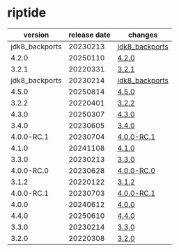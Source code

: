 # riptide	


|version|release date|changes|
|---|---|---|
|jdk8_backports|20230213|[jdk8_backports](./jdk8_backports-20230213.md)|
|4.2.0|20250110|[4.2.0](./4.2.0-20250110.md)|
|3.2.1|20220331|[3.2.1](./3.2.1-20220331.md)|
|jdk8_backports|20230214|[jdk8_backports](./jdk8_backports-20230214.md)|
|4.5.0|20250814|[4.5.0](./4.5.0-20250814.md)|
|3.2.2|20220401|[3.2.2](./3.2.2-20220401.md)|
|4.3.0|20250307|[4.3.0](./4.3.0-20250307.md)|
|3.4.0|20230605|[3.4.0](./3.4.0-20230605.md)|
|4.0.0-RC.1|20230704|[4.0.0-RC.1](./4.0.0-RC.1-20230704.md)|
|4.1.0|20241108|[4.1.0](./4.1.0-20241108.md)|
|3.3.0|20230213|[3.3.0](./3.3.0-20230213.md)|
|4.0.0-RC.0|20230628|[4.0.0-RC.0](./4.0.0-RC.0-20230628.md)|
|3.1.2|20220122|[3.1.2](./3.1.2-20220122.md)|
|4.0.0-RC.1|20230703|[4.0.0-RC.1](./4.0.0-RC.1-20230703.md)|
|4.0.0|20240612|[4.0.0](./4.0.0-20240612.md)|
|4.4.0|20250610|[4.4.0](./4.4.0-20250610.md)|
|3.3.0|20230214|[3.3.0](./3.3.0-20230214.md)|
|3.2.0|20220308|[3.2.0](./3.2.0-20220308.md)|
